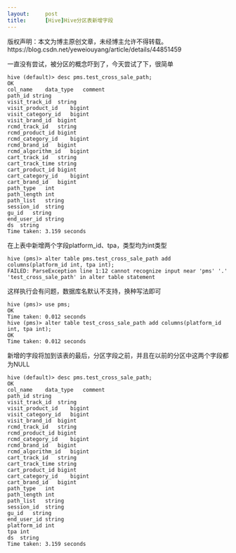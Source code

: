 ```yaml
---
layout:     post
title:      [Hive]Hive分区表新增字段
---
```

<div id="article_content" class="article_content clearfix csdn-tracking-statistics" data-pid="blog" data-mod="popu_307" data-dsm="post">
								<div class="article-copyright">
					版权声明：本文为博主原创文章，未经博主允许不得转载。					https://blog.csdn.net/yeweiouyang/article/details/44851459				</div>
								            <link rel="stylesheet" href="https://csdnimg.cn/release/phoenix/template/css/ck_htmledit_views-f76675cdea.css">
						<div class="htmledit_views" id="content_views">
                
<p>一直没有尝试，被分区的概念吓到了，今天尝试了下，很简单</p>
<p></p><pre><code class="language-html">hive (default)&gt; desc pms.test_cross_sale_path;
OK
col_name    data_type   comment
path_id string  
visit_track_id  string  
visit_product_id    bigint  
visit_category_id   bigint  
visit_brand_id  bigint  
rcmd_track_id   string  
rcmd_product_id bigint  
rcmd_category_id    bigint  
rcmd_brand_id   bigint  
rcmd_algorithm_id   bigint  
cart_track_id   string  
cart_track_time string  
cart_product_id bigint  
cart_category_id    bigint  
cart_brand_id   bigint  
path_type   int 
path_length int 
path_list   string  
session_id  string  
gu_id   string  
end_user_id string  
ds  string  
Time taken: 3.159 seconds</code></pre>在上表中新增两个字段platform_id、tpa，类型均为int类型
<p></p><pre><code class="language-html">hive (pms)&gt; alter table pms.test_cross_sale_path add columns(platform_id int, tpa int);
FAILED: ParseException line 1:12 cannot recognize input near 'pms' '.' 'test_cross_sale_path' in alter table statement
</code></pre>这样执行会有问题，数据库名默认不支持，换种写法即可
<p></p><pre><code class="language-html">hive (pms)&gt; use pms;                                                                   
OK
Time taken: 0.012 seconds
hive (pms)&gt; alter table test_cross_sale_path add columns(platform_id int, tpa int);
OK
Time taken: 0.012 seconds</code></pre>新增的字段将加到该表的最后，分区字段之前，并且在以前的分区中这两个字段都为NULL
<p></p><pre><code class="language-html">hive (default)&gt; desc pms.test_cross_sale_path;
OK
col_name	data_type	comment
path_id	string	
visit_track_id	string	
visit_product_id	bigint	
visit_category_id	bigint	
visit_brand_id	bigint	
rcmd_track_id	string	
rcmd_product_id	bigint	
rcmd_category_id	bigint	
rcmd_brand_id	bigint	
rcmd_algorithm_id	bigint	
cart_track_id	string	
cart_track_time	string	
cart_product_id	bigint	
cart_category_id	bigint	
cart_brand_id	bigint	
path_type	int	
path_length	int	
path_list	string	
session_id	string	
gu_id	string	
end_user_id	string	
platform_id	int	
tpa	int	
ds	string	
Time taken: 3.159 seconds</code></pre><br>            </div>
                </div>